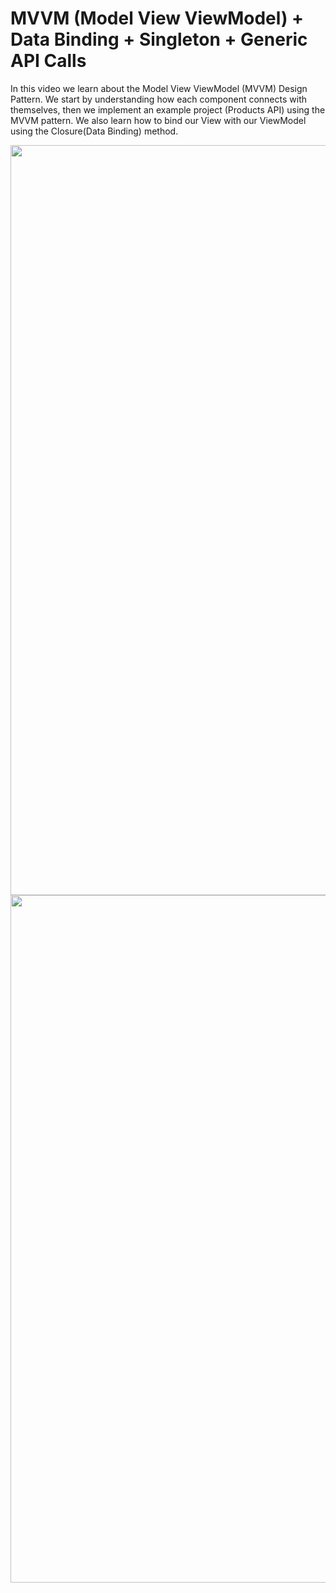 # MVVM (Model View ViewModel) + Data Binding + Singleton + Generic API Calls

In this video we learn about the Model View ViewModel (MVVM) Design Pattern. We start by understanding how each component connects with themselves, then we implement an example project (Products API) using the MVVM pattern. We also learn how to bind our View with our ViewModel using the Closure(Data Binding) method.

<img src="https://user-images.githubusercontent.com/30188089/220473405-e9d81528-cec6-4f69-9cff-923ded775510.png" width="600" height="1200"> <img src="https://user-images.githubusercontent.com/30188089/220473999-688547c5-85d3-424a-8915-b6290fd78d88.png" width="5000" height="1100">
